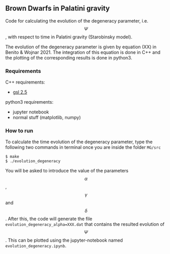 ## Brown Dwarfs in Palatini gravity

Code for calculating the evolution of the degeneracy parameter, i.e. $$\Psi$$, with respect to time in Palatini gravity (Starobinsky model).

The evolution of the degeneracy parameter is given by equation (XX) in Benito & Wojnar 2021. The integration of this equation is done in C++ and the plotting of the corresponding results is done in python3.


### Requirements

C++ requirements:
- [gsl 2.5](https://www.gnu.org/software/gsl/)

python3 requirements:
- jupyter notebook
- normal stuff (matplotlib, numpy)

### How to run
To calculate the time evolution of the degeneracy parameter, type the following two commands in terminal once you are inside the folder `MG/src`
```
$ make
$ ./evolution_degeneracy
```
You will be asked to introduce the value of the parameters $$\alpha$$, $$\gamma$$ and $$\delta$$.
After this, the code will generate the file `evolution_degeneracy_alpha=XXX.dat` that contains the resulted evolution of $$\Psi$$. This can be plotted using the jupyter-notebook named `evolution_degeneracy.ipynb`.
